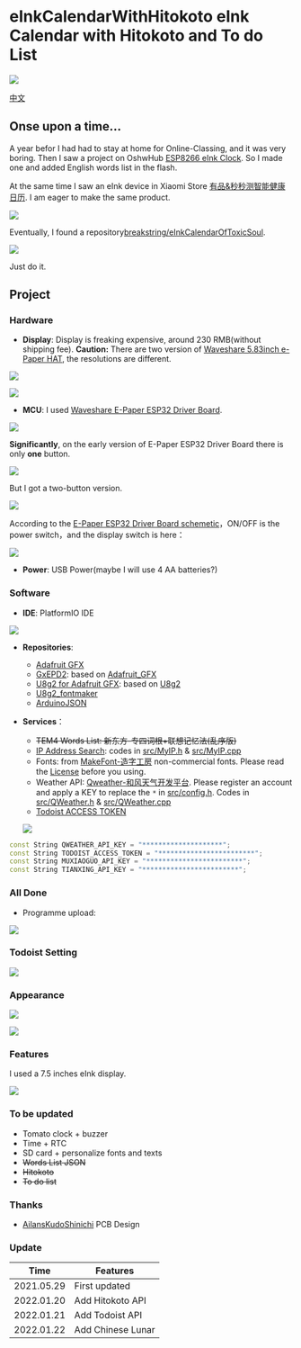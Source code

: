 # eInkCalendarWithHitokoto eInk Calendar with Hitokoto and To do List 

![](./docs/images/0.jpg)

[中文](./README.md)

## Onse upon a time...

A year befor I had had to stay at home for Online-Classing, and it was very boring. Then I saw a project on OshwHub [ESP8266 eInk Clock](https://oshwhub.com/duck/4-2-cun-mo-shui-ping-ri-li). So I made one and added English words list in the flash.

At the same time I saw an eInk device in Xiaomi Store [有品&秒秒测智能健康日历](https://www.xiaomiyoupin.com/detail?gid=120143&spmref=YouPinPC.$SearchFilter$1.search_list.1.66578030). I am eager to make the same product.

![](./docs/images/miaomiaoce.jpg)

Eventually, I found a repository[breakstring/eInkCalendarOfToxicSoul](https://github.com/breakstring/eInkCalendarOfToxicSoul).

![](./docs/images/toxicsoul.jpg)

Just do it.

## Project

### Hardware

- **Display**: Display is freaking expensive, around 230 RMB(without shipping fee). **Caution:** There are two version of [Waveshare 5.83inch e-Paper HAT](https://www.waveshare.net/wiki/5.83inch_e-Paper_HAT), the resolutions are different.

![](./docs/images/360px-5.83inch-e-Paper-1.jpg)

![](./docs/images/display.jpg)

- **MCU**: I used [Waveshare E-Paper ESP32 Driver Board](https://www.waveshare.net/wiki/E-Paper_ESP32_Driver_Board).

![](./docs/images/400px-Epd_esp32_hard_2.png)

**Significantly**, on the early version of E-Paper ESP32 Driver Board there is only **one** button.

![](./docs/images/e-Paper-ESP32-Driver-Board-intro.jpg)

But I got a two-button version.

![](./docs/images/400px-Epd_esp32_hard_3.png)

According to the [E-Paper ESP32 Driver Board schemetic](https://www.waveshare.net/w/upload/8/80/E-Paper_ESP32_Driver_Board_Schematic.pdf)，ON/OFF is the power switch，and the display switch is here：

![](./docs/images/AB.png)

- **Power**: USB Power(maybe I will use 4 AA batteries?)

### Software

- **IDE**: PlatformIO IDE

![](./docs/images/pio.png)

- **Repositories**: 
    - [Adafruit GFX](https://github.com/adafruit/Adafruit-GFX-Library)
    - [GxEPD2](https://github.com/ZinggJM/GxEPD2): based on [Adafruit_GFX](https://github.com/adafruit/Adafruit-GFX-Library)
    - [U8g2 for Adafruit GFX](https://github.com/olikraus/U8g2_for_Adafruit_GFX): based on [U8g2](https://github.com/olikraus/U8g2)
    - [U8g2_fontmaker](https://github.com/breakstring/u8g2_fontmaker)
    - [ArduinoJSON](https://arduinojson.org/)

- **Services**：
    - ~~TEM4 Words List: 新东方-专四词根+联想记忆法(乱序版)~~
    - [IP Address Search](https://www.myip.la/): codes in [src/MyIP.h](src/MyIP.h) & [src/MyIP.cpp](src/MyIP.cpp)
    - Fonts: from [MakeFont-造字工房](https://www.makefont.com/) non-commercial fonts. Please read the [License](https://www.makefont.com/authorization.html) before you using.
    - Weather API: [Qweather-和风天气开发平台](https://dev.qweather.com/). Please register an account and apply a KEY to replace the `*` in [src/config.h](src/config.h). Codes in  [src/QWeather.h](src/QWeather.h) & [src/QWeather.cpp](src/QWeather.cpp)
    - [Todoist ACCESS TOKEN](https://developer.todoist.com/appconsole.html)

    ![](./docs/images/access_token.png)
```cpp
const String QWEATHER_API_KEY = "********************";
const String TODOIST_ACCESS_TOKEN = "************************";
const String MUXIAOGUO_API_KEY = "************************";
const String TIANXING_API_KEY = "************************";
```

### All Done

- Programme upload: 

![](./docs/images/step.png)

### Todoist Setting

![](./docs/images/todoist.png)

### Appearance

![](./docs/images/1.jpg)

![](./docs/images/2.jpg)

### Features

I used a 7.5 inches eInk display.

![](./docs/images/0.jpg)

### To be updated

- Tomato clock + buzzer
- Time + RTC
- SD card + personalize fonts and texts
- ~~Words List JSON~~
- ~~Hitokoto~~
- ~~To do list~~

### Thanks

- [AilansKudoShinichi](https://github.com/AilansKudoShinichi) PCB Design

### Update

| Time | Features |
| ---- | ---- |
| 2021.05.29 | First updated |
| 2022.01.20 | Add Hitokoto API |
| 2022.01.21 | Add Todoist API |
| 2022.01.22 | Add Chinese Lunar |